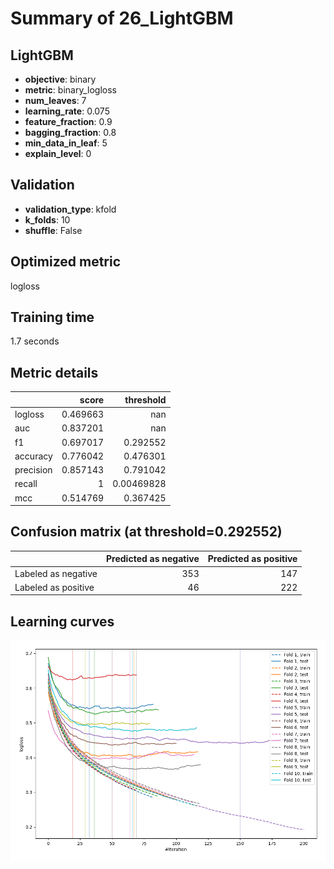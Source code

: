 # Summary of 26_LightGBM

## LightGBM
- **objective**: binary
- **metric**: binary_logloss
- **num_leaves**: 7
- **learning_rate**: 0.075
- **feature_fraction**: 0.9
- **bagging_fraction**: 0.8
- **min_data_in_leaf**: 5
- **explain_level**: 0

## Validation
 - **validation_type**: kfold
 - **k_folds**: 10
 - **shuffle**: False

## Optimized metric
logloss

## Training time

1.7 seconds

## Metric details
|           |    score |    threshold |
|:----------|---------:|-------------:|
| logloss   | 0.469663 | nan          |
| auc       | 0.837201 | nan          |
| f1        | 0.697017 |   0.292552   |
| accuracy  | 0.776042 |   0.476301   |
| precision | 0.857143 |   0.791042   |
| recall    | 1        |   0.00469828 |
| mcc       | 0.514769 |   0.367425   |


## Confusion matrix (at threshold=0.292552)
|                     |   Predicted as negative |   Predicted as positive |
|:--------------------|------------------------:|------------------------:|
| Labeled as negative |                     353 |                     147 |
| Labeled as positive |                      46 |                     222 |

## Learning curves
![Learning curves](learning_curves.png)